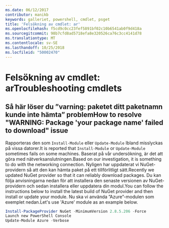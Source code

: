 ```yaml
---
ms.date: 06/12/2017
contributor: manikb
keywords: galleriet, powershell, cmdlet, psget
title: 'Felsökning av cmdlet: ar'
ms.openlocfilehash: f5cd9c0cc23fef5891bf02c10b6541ab0f9d418a
ms.sourcegitcommit: 98b7cfd8ad5718efa8e320526ca76c3cc4141d78
ms.translationtype: MT
ms.contentlocale: sv-SE
ms.lasthandoff: 10/25/2018
ms.locfileid: "50002470"
---
```

# <a name="troubleshooting-cmdlets"></a><span data-ttu-id="3cc20-103">Felsökning av cmdlet: ar</span><span class="sxs-lookup"><span data-stu-id="3cc20-103">Troubleshooting cmdlets</span></span>

## <a name="how-to-resolve-warning-package-your-package-name-failed-to-download-issue"></a><span data-ttu-id="3cc20-104">Så här löser du ”varning: paketet ditt paketnamn kunde inte hämta” problem</span><span class="sxs-lookup"><span data-stu-id="3cc20-104">How to resolve "WARNING: Package 'your package name' failed to download" issue</span></span>

<span data-ttu-id="3cc20-105">Rapporteras den som `Install-Module` eller `Update-Module` Ibland misslyckas på vissa datorer.</span><span class="sxs-lookup"><span data-stu-id="3cc20-105">It is reported that `Install-Module` or `Update-Module` sometimes fails on some machines.</span></span>
<span data-ttu-id="3cc20-106">Baserat på vår undersökning, är det att göra med nätverksanslutningen.</span><span class="sxs-lookup"><span data-stu-id="3cc20-106">Based on our investigation, it is something to do with the networking connection.</span></span>
<span data-ttu-id="3cc20-107">Nyligen har uppdaterat vi NuGet-providern så att den kan hämta paket på ett tillförlitligt sätt.</span><span class="sxs-lookup"><span data-stu-id="3cc20-107">Recently we updated NuGet provider so that it can reliably download packages.</span></span>
<span data-ttu-id="3cc20-108">Du kan följa anvisningarna nedan för att installera den senaste versionen av NuGet-providern och sedan installera eller uppdatera din modul.</span><span class="sxs-lookup"><span data-stu-id="3cc20-108">You can follow the instructions below to install the latest build of NuGet provider and then install or update your module.</span></span>
<span data-ttu-id="3cc20-109">Nu ska vi använda ”Azure”-modulen som exemplet nedan.</span><span class="sxs-lookup"><span data-stu-id="3cc20-109">Let's use 'Azure' module as an example below.</span></span>

```powershell
Install-PackageProvider NuGet -MinimumVersion 2.8.5.206 -Force
Launch new PowerShell Console
Update-Module Azure -Verbose
```
